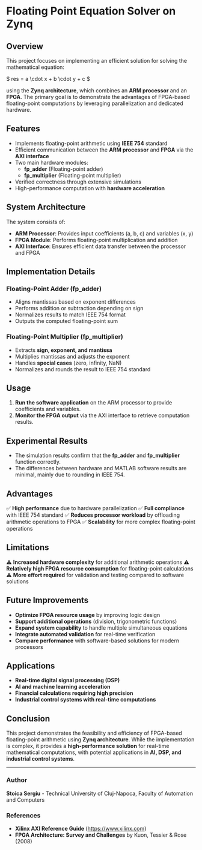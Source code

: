 # Floating Point Equation Solver on Zynq

## Overview
This project focuses on implementing an efficient solution for solving the mathematical equation:

$ res = a \cdot x + b \cdot y + c $

using the **Zynq architecture**, which combines an **ARM processor** and an **FPGA**. The primary goal is to demonstrate the advantages of FPGA-based floating-point computations by leveraging parallelization and dedicated hardware.

## Features
- Implements floating-point arithmetic using **IEEE 754** standard
- Efficient communication between the **ARM processor** and **FPGA** via the **AXI interface**
- Two main hardware modules:
  - **fp_adder** (Floating-point adder)
  - **fp_multiplier** (Floating-point multiplier)
- Verified correctness through extensive simulations
- High-performance computation with **hardware acceleration**

## System Architecture
The system consists of:
- **ARM Processor**: Provides input coefficients (a, b, c) and variables (x, y)
- **FPGA Module**: Performs floating-point multiplication and addition
- **AXI Interface**: Ensures efficient data transfer between the processor and FPGA

## Implementation Details
### Floating-Point Adder (fp_adder)
- Aligns mantissas based on exponent differences
- Performs addition or subtraction depending on sign
- Normalizes results to match IEEE 754 format
- Outputs the computed floating-point sum

### Floating-Point Multiplier (fp_multiplier)
- Extracts **sign, exponent, and mantissa**
- Multiplies mantissas and adjusts the exponent
- Handles **special cases** (zero, infinity, NaN)
- Normalizes and rounds the result to IEEE 754 standard

## Usage
1. **Run the software application** on the ARM processor to provide coefficients and variables.
2. **Monitor the FPGA output** via the AXI interface to retrieve computation results.

## Experimental Results
- The simulation results confirm that the **fp_adder** and **fp_multiplier** function correctly.
- The differences between hardware and MATLAB software results are minimal, mainly due to rounding in IEEE 754.

## Advantages
✅ **High performance** due to hardware parallelization
✅ **Full compliance** with IEEE 754 standard
✅ **Reduces processor workload** by offloading arithmetic operations to FPGA
✅ **Scalability** for more complex floating-point operations

## Limitations
⚠ **Increased hardware complexity** for additional arithmetic operations
⚠ **Relatively high FPGA resource consumption** for floating-point calculations
⚠ **More effort required** for validation and testing compared to software solutions

## Future Improvements
- **Optimize FPGA resource usage** by improving logic design
- **Support additional operations** (division, trigonometric functions)
- **Expand system capability** to handle multiple simultaneous equations
- **Integrate automated validation** for real-time verification
- **Compare performance** with software-based solutions for modern processors

## Applications
- **Real-time digital signal processing (DSP)**
- **AI and machine learning acceleration**
- **Financial calculations requiring high precision**
- **Industrial control systems with real-time computations**

## Conclusion
This project demonstrates the feasibility and efficiency of FPGA-based floating-point arithmetic using **Zynq architecture**. While the implementation is complex, it provides a **high-performance solution** for real-time mathematical computations, with potential applications in **AI, DSP, and industrial control systems**.

---

### Author
**Stoica Sergiu** - Technical University of Cluj-Napoca, Faculty of Automation and Computers

### References
- **Xilinx AXI Reference Guide** (https://www.xilinx.com)
- **FPGA Architecture: Survey and Challenges** by Kuon, Tessier & Rose (2008)

